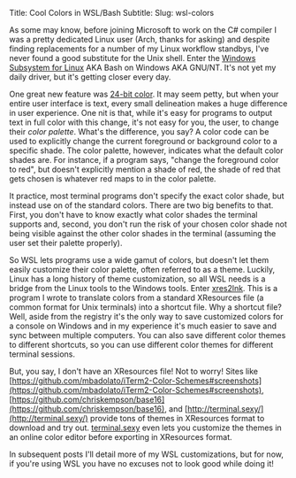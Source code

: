 Title: Cool Colors in WSL/Bash
Subtitle:
Slug: wsl-colors

As some may know, before joining Microsoft to work on the C# compiler I was a pretty dedicated Linux user (Arch, thanks for asking) and despite finding replacements for a number of my Linux workflow standbys, I've never found a good substitute for the Unix shell. Enter the [Windows Subsystem for Linux](https://blogs.msdn.microsoft.com/wsl/) AKA Bash on Windows AKA GNU/NT. It's not yet my daily driver, but it's getting closer every day.

One great new feature was [24-bit color](https://blogs.msdn.microsoft.com/commandline/2016/09/22/24-bit-color-in-the-windows-console/). It may seem petty, but when your entire user interface is text, every small delineation makes a huge difference in user experience. One nit is that, while it's easy for programs to output text in full color with this change, it's not easy for you, the user, to change their *color palette*. What's the difference, you say? A color code can be used to explicitly change the current foreground or background color to a specific shade. The color palette, however, indicates what the default color shades are. For instance, if a program says, "change the foreground color to red", but doesn't explicitly mention a shade of red, the shade of red that gets chosen is whatever red maps to in the color palette.

It practice, most terminal programs don't specify the exact color shade, but instead use on of the standard colors. There are two big benefits to that. First, you don't have to know exactly what color shades the terminal supports and, second, you don't run the risk of your chosen color shade not being visible against the other color shades in the terminal (assuming the user set their palette properly).

So WSL lets programs use a wide gamut of colors, but doesn't let them easily customize their color palette, often referred to as a theme. Luckily, Linux has a long history of theme customization, so all WSL needs is a bridge from the Linux tools to the Windows tools. Enter [xres2lnk](https://github.com/agocke/xres2lnk). This is a program I wrote to translate colors from a standard XResources file (a common format for Unix terminals) into a shortcut file. Why a shortcut file? Well, aside from the registry it's the only way to save customized colors for a console on Windows and in my experience it's much easier to save and sync between multiple computers. You can also save different color themes to different shortcuts, so you can use different color themes for different terminal sessions.

But, you say, I don't have an XResources file! Not to worry! Sites like [https://github.com/mbadolato/iTerm2-Color-Schemes#screenshots](https://github.com/mbadolato/iTerm2-Color-Schemes#screenshots), [https://github.com/chriskempson/base16](https://github.com/chriskempson/base16), and [http://terminal.sexy/](http://terminal.sexy/) provide tons of themes in XResources format to download and try out. [terminal.sexy](http://terminal.sexy/) even lets you customize the themes in an online color editor before exporting in XResources format.

In subsequent posts I'll detail more of my WSL customizations, but for now, if you're using WSL you have no excuses not to look good while doing it!